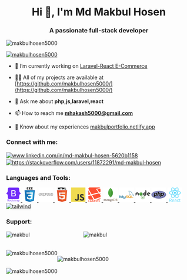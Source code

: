 <h1 align="center">Hi 👋, I'm Md Makbul Hosen</h1>
<h3 align="center">A passionate full-stack developer</h3>

<p align="left"> <img src="https://komarev.com/ghpvc/?username=makbulhosen5000&label=Profile%20views&color=0e75b6&style=flat" alt="makbulhosen5000" /> </p>

<p align="left"> <a href="https://github.com/ryo-ma/github-profile-trophy"><img src="https://github-profile-trophy.vercel.app/?username=makbulhosen5000" alt="makbulhosen5000" /></a> </p>

- 🔭 I’m currently working on [Laravel-React E-Commerce](https://github.com/makbulhosen5000/lara-react-ecom)

- 👨‍💻 All of my projects are available at [https://github.com/makbulhosen5000/](https://github.com/makbulhosen5000/)

- 💬 Ask me about **php,js,laravel,react**

- 📫 How to reach me **mhakash5000@gmail.com**

- 📄 Know about my experiences [makbulportfolio.netlify.app](makbulportfolio.netlify.app)

<h3 align="left">Connect with me:</h3>
<p align="left">
<a href="https://linkedin.com/in/www.linkedin.com/in/md-makbul-hosen-5620b1158" target="blank"><img align="center" src="https://raw.githubusercontent.com/rahuldkjain/github-profile-readme-generator/master/src/images/icons/Social/linked-in-alt.svg" alt="www.linkedin.com/in/md-makbul-hosen-5620b1158" height="30" width="40" /></a>
<a href="https://stackoverflow.com/users/https://stackoverflow.com/users/11872291/md-makbul-hosen" target="blank"><img align="center" src="https://raw.githubusercontent.com/rahuldkjain/github-profile-readme-generator/master/src/images/icons/Social/stack-overflow.svg" alt="https://stackoverflow.com/users/11872291/md-makbul-hosen" height="30" width="40" /></a>
</p>

<h3 align="left">Languages and Tools:</h3>
<p align="left"> <a href="https://getbootstrap.com" target="_blank" rel="noreferrer"> <img src="https://raw.githubusercontent.com/devicons/devicon/master/icons/bootstrap/bootstrap-plain-wordmark.svg" alt="bootstrap" width="40" height="40"/> </a> <a href="https://www.w3schools.com/css/" target="_blank" rel="noreferrer"> <img src="https://raw.githubusercontent.com/devicons/devicon/master/icons/css3/css3-original-wordmark.svg" alt="css3" width="40" height="40"/> </a> <a href="https://expressjs.com" target="_blank" rel="noreferrer"> <img src="https://raw.githubusercontent.com/devicons/devicon/master/icons/express/express-original-wordmark.svg" alt="express" width="40" height="40"/> </a> <a href="https://www.w3.org/html/" target="_blank" rel="noreferrer"> <img src="https://raw.githubusercontent.com/devicons/devicon/master/icons/html5/html5-original-wordmark.svg" alt="html5" width="40" height="40"/> </a> <a href="https://developer.mozilla.org/en-US/docs/Web/JavaScript" target="_blank" rel="noreferrer"> <img src="https://raw.githubusercontent.com/devicons/devicon/master/icons/javascript/javascript-original.svg" alt="javascript" width="40" height="40"/> </a> <a href="https://laravel.com/" target="_blank" rel="noreferrer"> <img src="https://raw.githubusercontent.com/devicons/devicon/master/icons/laravel/laravel-plain-wordmark.svg" alt="laravel" width="40" height="40"/> </a> <a href="https://www.mongodb.com/" target="_blank" rel="noreferrer"> <img src="https://raw.githubusercontent.com/devicons/devicon/master/icons/mongodb/mongodb-original-wordmark.svg" alt="mongodb" width="40" height="40"/> </a> <a href="https://www.mysql.com/" target="_blank" rel="noreferrer"> <img src="https://raw.githubusercontent.com/devicons/devicon/master/icons/mysql/mysql-original-wordmark.svg" alt="mysql" width="40" height="40"/> </a> <a href="https://nodejs.org" target="_blank" rel="noreferrer"> <img src="https://raw.githubusercontent.com/devicons/devicon/master/icons/nodejs/nodejs-original-wordmark.svg" alt="nodejs" width="40" height="40"/> </a> <a href="https://www.php.net" target="_blank" rel="noreferrer"> <img src="https://raw.githubusercontent.com/devicons/devicon/master/icons/php/php-original.svg" alt="php" width="40" height="40"/> </a> <a href="https://reactjs.org/" target="_blank" rel="noreferrer"> <img src="https://raw.githubusercontent.com/devicons/devicon/master/icons/react/react-original-wordmark.svg" alt="react" width="40" height="40"/> </a> <a href="https://tailwindcss.com/" target="_blank" rel="noreferrer"> <img src="https://www.vectorlogo.zone/logos/tailwindcss/tailwindcss-icon.svg" alt="tailwind" width="40" height="40"/> </a> </p>

<h3 align="left">Support:</h3>
<p><a href="https://www.buymeacoffee.com/makbul"> <img align="left" src="https://cdn.buymeacoffee.com/buttons/v2/default-yellow.png" height="50" width="210" alt="makbul" /></a><a href="https://ko-fi.com/makbul"> <img align="left" src="https://cdn.ko-fi.com/cdn/kofi3.png?v=3" height="50" width="210" alt="makbul" /></a></p><br><br>

<p><img align="left" src="https://github-readme-stats.vercel.app/api/top-langs?username=makbulhosen5000&show_icons=true&locale=en&layout=compact" alt="makbulhosen5000" /></p>

<p>&nbsp;<img align="center" src="https://github-readme-stats.vercel.app/api?username=makbulhosen5000&show_icons=true&locale=en" alt="makbulhosen5000" /></p>

<p><img align="center" src="https://github-readme-streak-stats.herokuapp.com/?user=makbulhosen5000&" alt="makbulhosen5000" /></p>
